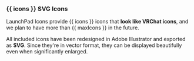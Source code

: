 <!-- markdownlint-disable MD033 MD041 -->

### {{ icons }} <abbr translate="no">SVG</abbr> Icons

<span translate="no">LaunchPad Icons</span> provide {{ icons }} icons that
**look like VRChat icons**, and we plan to have more than {{ maxIcons }}
in the future.

All included icons have been redesigned in
<span translate="no">Adobe Illustrator</span> and exported as
**<abbr translate="no">SVG</abbr>**.
Since they're in vector format, they can be displayed beautifully even when
significantly enlarged.
